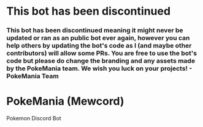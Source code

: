 # This bot has been discontinued
### This bot has been discontinued meaning it might never be updated or ran as an public bot ever again, however you can help others by updating the bot's code as I (and maybe other contributors) will allow some PRs. You are free to use the bot's code but please do change the branding and any assets made by the PokeMania team. We wish you luck on your projects! - PokeMania Team 

# PokeMania (Mewcord)
Pokemon Discord Bot
